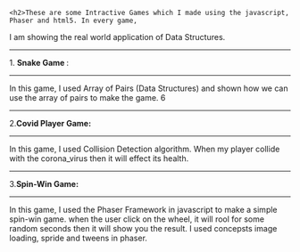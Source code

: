 <!--
<html>
    <body>
-->
    
    <h2>These are some Intractive Games which I made using the javascript, Phaser and html5. In every game,
I am showing the real world application of Data Structures.</h2>
<hr>
1. <b>Snake Game </b>:
    <hr>
  In this game, I used Array of Pairs (Data Structures) and shown how we can use the array of pairs to make the game.
6  <hr>
2.<b>Covid Player Game:</b>
  <hr>

In this game, I used Collision Detection algorithm. When my player collide with the corona_virus then it will effect its health.
<hr>
3.<b>Spin-Win Game:</b>
<hr>
<p>In this game, I used the Phaser Framework in javascript to make a simple spin-win game. when the user click on the wheel, it will rool for some random seconds then it will show you the result. I used concepsts image loading, spride and tweens in phaser.
</p>

<!--
    </body>





</html>-->
